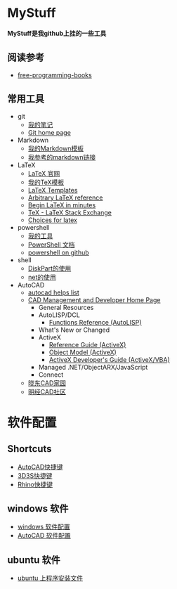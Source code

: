 <!-- Makedown Template -->
<!-- 模板文件 2019.10.10 -->
# MyStuff
**MyStuff是我github上挂的一些工具**
## 阅读参考
- [free-programming-books](https://ebookfoundation.github.io/free-programming-books/free-programming-books.html "很全的语言链接")
## 常用工具
- git
  - [我的笔记](my_git.md)
  - [Git home page](https://git-scm.com/)
- Markdown
  - [我的Markdown模板](Template/MyMarkdownTemp.md "模板文件链接")
  - [我参考的markdown链接](https://www.runoob.com/markdown/md-tutorial.html)
- LaTeX
  - [LaTeX 官网](https://www.latex-project.org/)
  - [我的TeX模板](Template/CalTemp.tex "模板文件链接")
  - [LaTeX Templates](http://www.latextemplates.com/)
  - [Arbitrary LaTeX reference](http://latex.knobs-dials.com/)
  - [Begin LaTeX in minutes](https://github.com/luong-komorebi/Begin-Latex-in-minutes)
  - [TeX - LaTeX Stack Exchange](https://tex.stackexchange.com/)
  - [Choices for latex](https://tex.meta.stackexchange.com/questions/1564/tex-community-polls/1567#1567)
- powershell
  - [我的工具](PowershellFile.ps1)
  - [PowerShell 文档](https://docs.microsoft.com/zh-cn/powershell/)
  - [powershell on github](https://github.com/PowerShell)
- shell
  - [DiskPart的使用](DiskPart.md)
  - [net的使用](Net.md)
- AutoCAD
  - [autocad helps list](https://knowledge.autodesk.com/support/autocad/troubleshooting/caas/sfdcarticles/sfdcarticles/Where-to-find-the-online-help-for-Autodesk-AutoCAD.html)
  - [CAD Management and Developer Home Page](http://help.autodesk.com/view/ACD/2016/ENU/files/homepage_dev.htm)
    - General Resources
    - AutoLISP/DCL
      - [Functions Reference (AutoLISP)](http://help.autodesk.com/view/ACD/2016/ENU/?guid=GUID-4CEE5072-8817-4920-8A2D-7060F5E16547)
    - What's New or Changed
    - ActiveX
      - [Reference Guide (ActiveX)](http://help.autodesk.com/view/ACD/2016/ENU/?guid=GUID-5D302758-ED3F-4062-A254-FB57BAB01C44)
      - [Object Model (ActiveX)](http://help.autodesk.com/view/ACD/2016/ENU/?guid=GUID-A809CD71-4655-44E2-B674-1FE200B9FE30)
      - [ActiveX Developer's Guide (ActiveX/VBA)](http://help.autodesk.com/view/ACD/2016/ENU/?guid=GUID-36BF58F3-537D-4B59-BEFE-2D0FEF5A4443)
    - Managed .NET/ObjectARX/JavaScript
    - Connect
  - [晓东CAD家园](http://www.xdcad.net/)
  - [明经CAD社区](http://www.mjtd.com/)

# 软件配置
## Shortcuts
- [AutoCAD快捷键](ShortCuts/ShortCuts_AutoCAD.lsp)
- [3D3S快捷键](ShortCuts/ShortCuts_3D3S.lsp)
- [Rhino快捷键](ShortCuts/ShortCuts_Rhino.txt)
  
## windows 软件
- [windows 软件配置](windows_softwares.txt)
- [AutoCAD 软件配置](autocad/object_map/CAD配置.md)

## ubuntu 软件
- [ubuntu 上程序安装文件](vimFile.txt)



